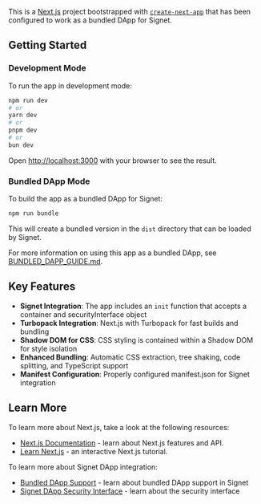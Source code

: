 This is a [Next.js](https://nextjs.org) project bootstrapped with [`create-next-app`](https://nextjs.org/docs/app/api-reference/cli/create-next-app) that has been configured to work as a bundled DApp for Signet.

## Getting Started

### Development Mode

To run the app in development mode:

```bash
npm run dev
# or
yarn dev
# or
pnpm dev
# or
bun dev
```

Open [http://localhost:3000](http://localhost:3000) with your browser to see the result.

### Bundled DApp Mode

To build the app as a bundled DApp for Signet:

```bash
npm run bundle
```

This will create a bundled version in the `dist` directory that can be loaded by Signet.

For more information on using this app as a bundled DApp, see [BUNDLED_DAPP_GUIDE.md](./BUNDLED_DAPP_GUIDE.md).

## Key Features

- **Signet Integration**: The app includes an `init` function that accepts a container and securityInterface object
- **Turbopack Integration**: Next.js with Turbopack for fast builds and bundling
- **Shadow DOM for CSS**: CSS styling is contained within a Shadow DOM for style isolation
- **Enhanced Bundling**: Automatic CSS extraction, tree shaking, code splitting, and TypeScript support
- **Manifest Configuration**: Properly configured manifest.json for Signet integration

## Learn More

To learn more about Next.js, take a look at the following resources:

- [Next.js Documentation](https://nextjs.org/docs) - learn about Next.js features and API.
- [Learn Next.js](https://nextjs.org/learn) - an interactive Next.js tutorial.

To learn more about Signet DApp integration:

- [Bundled DApp Support](./docs/Bundled%20DApp%20Support.md) - learn about bundled DApp support in Signet
- [Signet DApp Security Interface](./docs/Signet%20DApp%20Security%20Interface.md) - learn about the security interface

